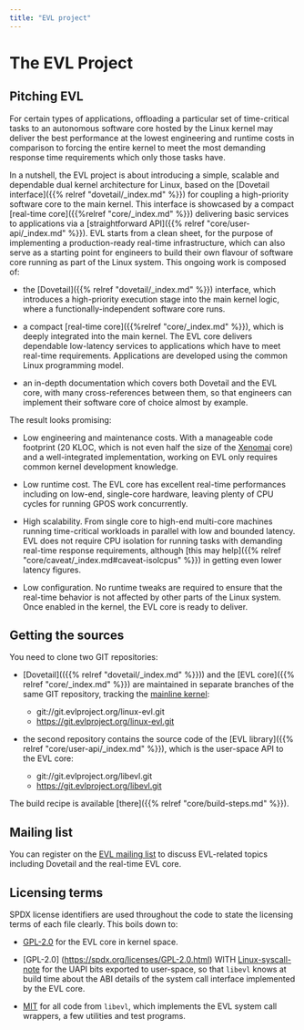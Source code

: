 ```yaml
---
title: "EVL project"
---
```


# The EVL Project

## Pitching EVL

For certain types of applications, offloading a particular set of
time-critical tasks to an autonomous software core hosted by the Linux
kernel may deliver the best performance at the lowest engineering and
runtime costs in comparison to forcing the entire kernel to meet the
most demanding response time requirements which only those tasks
have.

In a nutshell, the EVL project is about introducing a simple, scalable
and dependable dual kernel architecture for Linux, based on the
[Dovetail interface]({{% relref "dovetail/_index.md" %}}) for coupling
a high-priority software core to the main kernel. This interface is
showcased by a compact [real-time core]({{%relref "core/_index.md"
%}}) delivering basic services to applications via a [straightforward
API]({{% relref "core/user-api/_index.md" %}}). EVL starts from a
clean sheet, for the purpose of implementing a production-ready
real-time infrastructure, which can also serve as a starting point for
engineers to build their own flavour of software core running as part
of the Linux system. This ongoing work is composed of:

- the [Dovetail]({{% relref "dovetail/_index.md" %}}) interface, which
  introduces a high-priority execution stage into the main kernel
  logic, where a functionally-independent software core runs.

- a compact [real-time core]({{%relref "core/_index.md" %}}), which is
  deeply integrated into the main kernel. The EVL core delivers
  dependable low-latency services to applications which have to meet
  real-time requirements. Applications are developed using the common
  Linux programming model.

- an in-depth documentation which covers both Dovetail and the EVL
  core, with many cross-references between them, so that engineers can
  implement their software core of choice almost by example.

The result looks promising:

- Low engineering and maintenance costs. With a manageable code
  footprint (20 KLOC, which is not even half the size of the
  [Xenomai](https://xenomai.org/) core) and a well-integrated
  implementation, working on EVL only requires common kernel
  development knowledge.

- Low runtime cost. The EVL core has excellent real-time performances
  including on low-end, single-core hardware, leaving plenty of CPU
  cycles for running GPOS work concurrently.

- High scalability. From single core to high-end multi-core machines
  running time-critical workloads in parallel with low and bounded
  latency. EVL does not require CPU isolation for running tasks with
  demanding real-time response requirements, although [this may
  help]({{% relref "core/caveat/_index.md#caveat-isolcpus" %}}) in
  getting even lower latency figures.

- Low configuration. No runtime tweaks are required to ensure that the
  real-time behavior is not affected by other parts of the Linux
  system. Once enabled in the kernel, the EVL core is ready to
  deliver.

## Getting the sources

You need to clone two GIT repositories:

- [Dovetail](({{% relref "dovetail/_index.md" %}})) and the [EVL
core]({{% relref "core/_index.md" %}}) are maintained in separate
branches of the same GIT repository, tracking the [mainline
kernel](git://git.kernel.org/pub/scm/linux/kernel/git/torvalds/linux-2.6.git):

  * git://git.evlproject.org/linux-evl.git
  * https://git.evlproject.org/linux-evl.git

- the second repository contains the source code of the [EVL
  library]({{% relref "core/user-api/_index.md" %}}), which is the
  user-space API to the EVL core:

  * git://git.evlproject.org/libevl.git
  * https://git.evlproject.org/libevl.git

The build recipe is available [there]({{% relref "core/build-steps.md"
%}}).

## Mailing list

You can register on the [EVL mailing
list](https://evlproject.org/mailman/listinfo/evl/) to discuss
EVL-related topics including Dovetail and the real-time EVL core.

## Licensing terms

SPDX license identifiers are used throughout the code to state the
licensing terms of each file clearly. This boils down to:

- [GPL-2.0](https://spdx.org/licenses/GPL-2.0.html) for the EVL core
  in kernel space.

- [GPL-2.0] (https://spdx.org/licenses/GPL-2.0.html) WITH
  [Linux-syscall-note](https://spdx.org/licenses/Linux-syscall-note.html)
  for the UAPI bits exported to user-space, so that `libevl` knows at
  build time about the ABI details of the system call interface
  implemented by the EVL core.

- [MIT](https://spdx.org/licenses/MIT.html) for all code from
  `libevl`, which implements the EVL system call wrappers, a few
  utilities and test programs.
